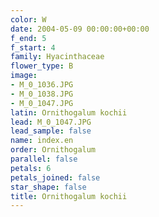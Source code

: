 ```yaml
---
color: W
date: 2004-05-09 00:00:00+00:00
f_end: 5
f_start: 4
family: Hyacinthaceae
flower_type: B
image:
- M_0_1036.JPG
- M_0_1038.JPG
- M_0_1047.JPG
latin: Ornithogalum kochii
lead: M_0_1047.JPG
lead_sample: false
name: index.en
order: Ornithogalum
parallel: false
petals: 6
petals_joined: false
star_shape: false
title: Ornithogalum kochii
---
```

